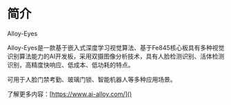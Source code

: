 # 简介

Alloy-Eyes 

Alloy-Eyes是一款基于嵌入式深度学习视觉算法、基于Fe845核心板具有多种视觉识别算法能力的AI开发板，采用双摄图像分析技术，具有人脸检测识别、活体检测识别，高精度快响应、低成本、低功耗的特点。

可用于人脸门禁考勤、玻璃门锁、智能机器人等多种应用场景。

了解更多内容：[https://www.ai-alloy.com/]()



